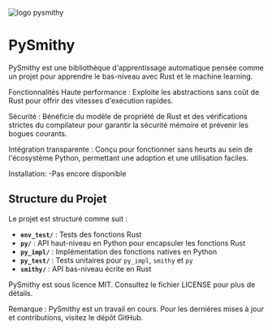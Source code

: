 
![logo pysmithy](Pysmithy/smithy_logo.webp)


# PySmithy
PySmithy est une bibliothèque d'apprentissage automatique pensée comme un projet pour apprendre le bas-niveau avec Rust et le machine learning.


Fonctionnalités
Haute performance : Exploite les abstractions sans coût de Rust pour offrir des vitesses d'exécution rapides.

Sécurité : Bénéficie du modèle de propriété de Rust et des vérifications strictes du compilateur pour garantir la sécurité mémoire et prévenir les bogues courants.

Intégration transparente : Conçu pour fonctionner sans heurts au sein de l'écosystème Python, permettant une adoption et une utilisation faciles.

Installation:
-Pas encore disponible


## Structure du Projet

Le projet est structuré comme suit :

- **`env_test/`** : Tests des fonctions Rust
- **`py/`** : API haut-niveau en Python pour encapsuler les fonctions Rust
- **`py_impl/`** : Implémentation des fonctions natives en Python
- **`py_test/`** : Tests unitaires pour `py_impl`, `smithy` et `py`
- **`smithy/`** : API bas-niveau écrite en Rust


PySmithy est sous licence MIT. Consultez le fichier LICENSE pour plus de détails.

Remarque : PySmithy est un travail en cours. Pour les dernières mises à jour et contributions, visitez le dépôt GitHub.



